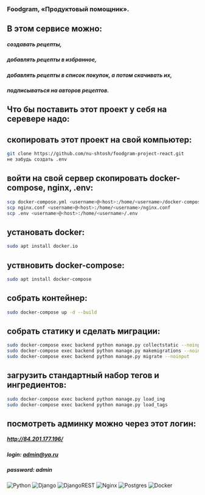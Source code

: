 ### Foodgram, «Продуктовый помощник».

## В этом сервисе можно:
##### создавать рецепты,
##### добавлять рецепты в избранное,
##### добавлять рецепты в список покупок, а потом скачивать их,
##### подписываться на авторов рецептов.

## Что бы поставить этот проект у себя на серевере надо:

## скопировать этот проект на свой компьютер:
```sh
git clone https://github.com/nu-shtosh/foodgram-project-react.git
не забудь создать .env
```

## войти на свой сервер скопировать docker-compose, nginx, .env:
```sh
scp docker-compose.yml <username>@<host>:/home/<username>/docker-compose.yml
scp nginx.conf <username>@<host>:/home/<username>/nginx.conf
scp .env <username>@<host>:/home/<username>/.env
```
## установать docker: 
```sh
sudo apt install docker.io 
``````
## уствновить docker-compose:
```sh
sudo apt install docker-compose
```
## собрать контейнер:
```sh
sudo docker-compose up -d --build
```
## собрать статику и сделать миграции:
```sh
sudo docker-compose exec backend python manage.py collectstatic --noinput
sudo docker-compose exec backend python manage.py makemigrations --noinput
sudo docker-compose exec backend python manage.py migrate --noinput
```
## загрузить стандартный набор тегов и ингредиентов:
```sh
sudo docker-compose exec backend python manage.py load_ing
sudo docker-compose exec backend python manage.py load_tags
```
## посмотреть админку можно через этот логин:
##### http://84.201.177.196/
##### login: admin@ya.ru
##### password: admin


![Python](https://camo.githubusercontent.com/a1b2dac5667822ee0d98ae6d799da61987fd1658dfeb4d2ca6e3c99b1535ebd8/68747470733a2f2f696d672e736869656c64732e696f2f62616467652f707974686f6e2d3336373041303f7374796c653d666f722d7468652d6261646765266c6f676f3d707974686f6e266c6f676f436f6c6f723d666664643534)
![Django](https://camo.githubusercontent.com/5473e0d3006bb7e662bdf754d830a026ce050be61f1cbbd4689783ae49950b93/68747470733a2f2f696d672e736869656c64732e696f2f62616467652f646a616e676f2d2532333039324532302e7376673f7374796c653d666f722d7468652d6261646765266c6f676f3d646a616e676f266c6f676f436f6c6f723d7768697465)
![DjangoREST](https://camo.githubusercontent.com/cbef21adebc167fac6552145a03c9e12ae03b8afd5e4f7de52379a98297de3fe/68747470733a2f2f696d672e736869656c64732e696f2f62616467652f444a414e474f2d524553542d6666313730393f7374796c653d666f722d7468652d6261646765266c6f676f3d646a616e676f266c6f676f436f6c6f723d776869746526636f6c6f723d666631373039266c6162656c436f6c6f723d67726179)
![Nginx](https://camo.githubusercontent.com/cf56166218460a063162d778334b2489fc8c568fa9b330689850e9a7eed9be72/68747470733a2f2f696d672e736869656c64732e696f2f62616467652f6e67696e782d2532333030393633392e7376673f7374796c653d666f722d7468652d6261646765266c6f676f3d6e67696e78266c6f676f436f6c6f723d7768697465)
![Postgres](https://camo.githubusercontent.com/29e7fc6c62f61f432d3852fbfa4190ff07f397ca3bde27a8196bcd5beae3ff77/68747470733a2f2f696d672e736869656c64732e696f2f62616467652f706f7374677265732d2532333331363139322e7376673f7374796c653d666f722d7468652d6261646765266c6f676f3d706f737467726573716c266c6f676f436f6c6f723d7768697465)
![Docker](https://camo.githubusercontent.com/6b7f701cf0bea42833751b754688f1a27b6090fdf90bf2b226addff01be817f0/68747470733a2f2f696d672e736869656c64732e696f2f62616467652f646f636b65722d2532333064623765642e7376673f7374796c653d666f722d7468652d6261646765266c6f676f3d646f636b6572266c6f676f436f6c6f723d7768697465)
